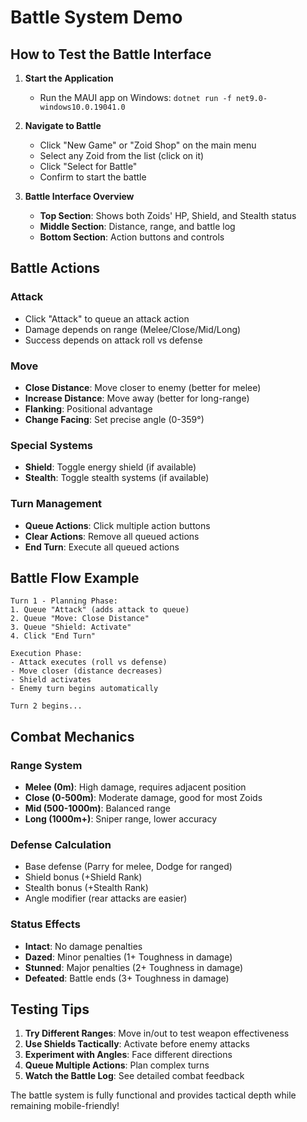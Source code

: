 # Battle System Demo

## How to Test the Battle Interface

1. **Start the Application**
   - Run the MAUI app on Windows: `dotnet run -f net9.0-windows10.0.19041.0`

2. **Navigate to Battle**
   - Click "New Game" or "Zoid Shop" on the main menu
   - Select any Zoid from the list (click on it)
   - Click "Select for Battle" 
   - Confirm to start the battle

3. **Battle Interface Overview**
   - **Top Section**: Shows both Zoids' HP, Shield, and Stealth status
   - **Middle Section**: Distance, range, and battle log
   - **Bottom Section**: Action buttons and controls

## Battle Actions

### Attack
- Click "Attack" to queue an attack action
- Damage depends on range (Melee/Close/Mid/Long)
- Success depends on attack roll vs defense

### Move
- **Close Distance**: Move closer to enemy (better for melee)
- **Increase Distance**: Move away (better for long-range)
- **Flanking**: Positional advantage
- **Change Facing**: Set precise angle (0-359°)

### Special Systems
- **Shield**: Toggle energy shield (if available)
- **Stealth**: Toggle stealth systems (if available)

### Turn Management
- **Queue Actions**: Click multiple action buttons
- **Clear Actions**: Remove all queued actions
- **End Turn**: Execute all queued actions

## Battle Flow Example

```
Turn 1 - Planning Phase:
1. Queue "Attack" (adds attack to queue)
2. Queue "Move: Close Distance" 
3. Queue "Shield: Activate"
4. Click "End Turn"

Execution Phase:
- Attack executes (roll vs defense)
- Move closer (distance decreases)
- Shield activates
- Enemy turn begins automatically

Turn 2 begins...
```

## Combat Mechanics

### Range System
- **Melee (0m)**: High damage, requires adjacent position
- **Close (0-500m)**: Moderate damage, good for most Zoids
- **Mid (500-1000m)**: Balanced range
- **Long (1000m+)**: Sniper range, lower accuracy

### Defense Calculation
- Base defense (Parry for melee, Dodge for ranged)
- Shield bonus (+Shield Rank)
- Stealth bonus (+Stealth Rank)  
- Angle modifier (rear attacks are easier)

### Status Effects
- **Intact**: No damage penalties
- **Dazed**: Minor penalties (1+ Toughness in damage)
- **Stunned**: Major penalties (2+ Toughness in damage)  
- **Defeated**: Battle ends (3+ Toughness in damage)

## Testing Tips

1. **Try Different Ranges**: Move in/out to test weapon effectiveness
2. **Use Shields Tactically**: Activate before enemy attacks
3. **Experiment with Angles**: Face different directions
4. **Queue Multiple Actions**: Plan complex turns
5. **Watch the Battle Log**: See detailed combat feedback

The battle system is fully functional and provides tactical depth while remaining mobile-friendly!
